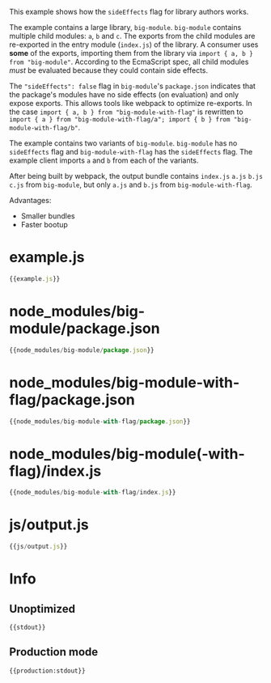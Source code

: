 This example shows how the `sideEffects` flag for library authors works.

The example contains a large library, `big-module`. `big-module` contains multiple child modules: `a`, `b` and `c`. The exports from the child modules are re-exported in the entry module (`index.js`) of the library. A consumer uses **some** of the exports, importing them from the library via `import { a, b } from "big-module"`. According to the EcmaScript spec, all child modules _must_ be evaluated because they could contain side effects.

The `"sideEffects": false` flag in `big-module`'s `package.json` indicates that the package's modules have no side effects (on evaluation) and only expose exports. This allows tools like webpack to optimize re-exports. In the case `import { a, b } from "big-module-with-flag"` is rewritten to `import { a } from "big-module-with-flag/a"; import { b } from "big-module-with-flag/b"`.

The example contains two variants of `big-module`. `big-module` has no `sideEffects` flag and `big-module-with-flag` has the `sideEffects` flag. The example client imports `a` and `b` from each of the variants.

After being built by webpack, the output bundle contains `index.js` `a.js` `b.js` `c.js` from `big-module`, but only `a.js` and `b.js` from `big-module-with-flag`.

Advantages:

* Smaller bundles
* Faster bootup

# example.js

``` javascript
{{example.js}}
```

# node_modules/big-module/package.json

``` javascript
{{node_modules/big-module/package.json}}
```

# node_modules/big-module-with-flag/package.json

``` javascript
{{node_modules/big-module-with-flag/package.json}}
```

# node_modules/big-module(-with-flag)/index.js

``` javascript
{{node_modules/big-module-with-flag/index.js}}
```

# js/output.js

``` javascript
{{js/output.js}}
```

# Info

## Unoptimized

```
{{stdout}}
```

## Production mode

```
{{production:stdout}}
```
